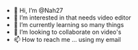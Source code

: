 - 👋 Hi, I’m @Nah27
- 👀 I’m interested in that needs video editor 
- 🌱 I’m currently learning so many things 
- 💞️ I’m looking to collaborate on video's 
- 📫 How to reach me ... using my email 

<!---
Nah27/Nah27 is a ✨ special ✨ repository because its `README.md` (this file) appears on your GitHub profile.
You can click the Preview link to take a look at your changes.
--->
